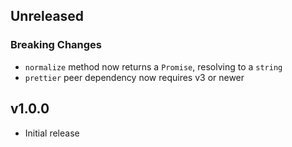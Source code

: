 ## Unreleased

### Breaking Changes

- `normalize` method now returns a `Promise`, resolving to a `string`
- `prettier` peer dependency now requires v3 or newer

## v1.0.0

- Initial release
